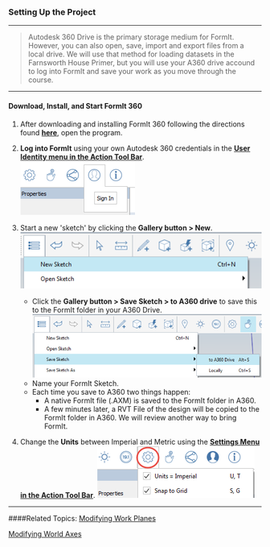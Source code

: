 ### Setting Up the Project
---
> Autodesk 360 Drive is the primary storage medium for FormIt. However, you can also open, save, import and export files from a local drive. We will use that method for loading datasets in the Farnsworth House Primer, but you will use your A360 drive accound to log into FormIt and save your work as you move through the course.

---

#### Download, Install, and Start FormIt 360
1. After downloading and installing FormIt 360 following the directions found [**here**](prerequisites-and-installation.md), open the program.

2. **Log into FormIt** using your own Autodesk 360 credentials in the [**User Identity menu in the Action Tool Bar**](../formit-introduction/tool-bars.md). <br> 
![](./images/f20e489d-d5b3-4cd7-8d10-68b68eb8c5e4.png)

3. Start a new 'sketch' by clicking the **Gallery button &gt; New**. ![](images/new-sketch.png) 
    - Click the **Gallery button &gt; Save Sketch &gt; to A360 drive** to save this to the FormIt folder in your A360 Drive.
  ![](images/A360-Save.png)
    - Name your FormIt Sketch.
    -  Each time you save to A360 two things happen:
        - A native FormIt file \(.AXM\) is saved to the FormIt folder in A360.
        - A few minutes later, a RVT File of the design will be copied to the FormIt folder in A360. We will review another way to bring FormIt.

4. Change the **Units** between Imperial and Metric using the [**Settings Menu in the Action Tool Bar**](../formit-introduction/tool-bars.md).
![](./images/69fa8a69-57f3-4eaa-a00a-4976732b1547.png)

---

####Related Topics:
[Modifying Work Planes](../tool-library/work-planes.md)

[Modifying World Axes](../tool-library/world-axes.md)

